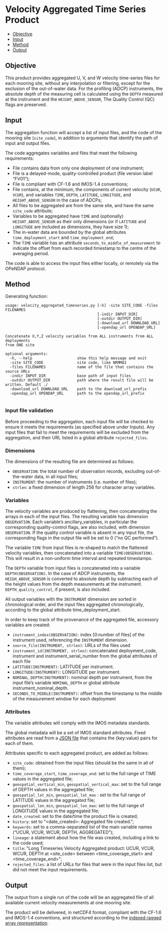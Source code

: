 # Velocity Aggregated Time Series Product

- [Objective](#objective)
- [Input](#input)
- [Method](#method)
- [Output](#output)




## Objective

This product provides aggregated U, V, and W velocity time-series files for each mooring site, without any interpolation or filtering, except for the exclusion of the out-of-water data. For the profiling (ADCP) instruments, the absolute depth of the measuring cell is calculated using the `DEPTH` measured at the instrument and the `HEIGHT_ABOVE_SENSOR`, The Quality Control (QC) flags are preserved.


## Input

The aggregation function will accept a list of input files, and the code of the mooring site (`site_code`), in addition to arguments that identify the path of input and output files.

The code aggregates variables and files that meet the following requirements:

- File contains data from only one deployment of one instrument;
- File is a delayed-mode, quality-controlled product (file version label “FV01”);
- File is compliant with CF-1.6 and IMOS-1.4 conventions;
- File contains, at the minimum, the components of current velocity (`UCUR`, `VCUR`), and variables `TIME`, `DEPTH`, `LATITUDE`, `LONGITUDE`, and `HEIGHT_ABOVE_SENSOR` in the case of ADCPs;
- All files to be aggregated are from the same site, and have the same `site_code` attribute; 
- Variables to be aggregated have `TIME` and (optionally) `HEIGHT_ABOVE_SENSOR` as their only dimensions (or if `LATITUDE` and `LONGITUDE` are included as dimensions, they have size 1);
- The in-water data are bounded by the global attributes `time_deployment_start` and `time_deployment_end`;
- The `TIME` variable has an attribute `seconds_to_middle_of_measurement` to indicate the offset from each recorded timestamp to the centre of the averaging period.


The code is able to access the input files either locally, or remotely via the OPeNDAP protocol. 

## Method

Generating function: 

```
usage: velocity_aggregated_timeseries.py [-h] -site SITE_CODE -files FILENAMES
                                         [-indir INPUT_DIR]
                                         [-outdir OUTPUT_DIR]
                                         [-download_url DOWNLOAD_URL]
                                         [-opendap_url OPENDAP_URL]

Concatenate X,Y,Z velocity variables from ALL instruments from ALL deployments
from ONE site

optional arguments:
  -h, --help                    show this help message and exit
  -site SITE_CODE               site code, like NRMMAI
  -files FILENAMES              name of the file that contains the source URLs
  -indir INPUT_DIR              base path of input files
  -outdir OUTPUT_DIR            path where the result file will be written. Default ./
  -download_url DOWNLOAD_URL    path to the download_url_prefix
  -opendap_url OPENDAP_URL      path to the opendap_url_prefix


```



### Input file validation

Before proceeding to the aggregation, each input file will be checked to ensure it meets the requirements (as specified above under Inputs). Any input files that fail to meet the requirements will be excluded from the aggregation, and their URL listed in a global attribute `rejected_files`.

### Dimensions

The dimensions of the resulting file  are determined as follows:

- `OBSERVATION`:    the total number of observation records, excluding out-of-the-water data, in all input files;
- `INSTRUMENT`:     the number of instruments (i.e. number of files);
- `strlen`:         a fixed dimension of length 256 for character array variables.

### Variables

The velocity variables are produced by flattening, then concatenating the arrays in each of the input files. The resulting variable has dimension `OBSERVATION`. Each variable’s ancillary_variables, in particular the corresponding quality-control flags, are also included, with dimension `OBSERVATION`. If the quality control variable is absent in any input file, the corresponding flags in the output file will  be set to 0 (“no QC performed”).

The variable `TIME` from input files is re-shaped to match the flattened velocity variables, then concatenated into a variable `TIME(OBSERVATION)`. This will result in a non-uniform time interval and repeated timestamps.

The `DEPTH` variable from input files is concatenated into a variable `DEPTH(OBSERVATION)`. In the case of ADCP instruments, the `HEIGH_ABOVE_SENSOR`  is converted to absolute depth by subtracting each of the height values from the depth measurements at the instrument. `DEPTH_quality_control`, if present, is also included. 

All output variables with the `INSTRUMENT` dimension are sorted in chronological order, and the input files aggregated chronologically, according to the global attribute time_deployment_start.

In order to keep track of the provenance of the aggregated file, accessory variables are created:

- `instrument_index(OBSERVATION)`: index [0:number of files] of the instrument used, referencing the `INSTRUMENT` dimension.
- `source_file(INSTRUMENT, strlen)`: URLs of the files used
- `instrument_id(INSTRUMENT, strlen)`: concatenated deployment_code, instrument and instrument_serial_number from the global attributes of each file
- `LATITUDE(INSTRUMENT)`: LATITUDE per instrument.
- `LONGITUDE(INSTRUMENT)`: LONGITUDE per instrument.
- `NOMINAL_DEPTH(INSTRUMENT)`: nominal depth per instrument, from the input file’s variable `NOMINAL_DEPTH` or global attribute instrument_nominal_depth.
- `SECONDS_TO_MIDDLE(INSTRUMENT)`:  offset from the timestamp to the middle of the measurement window for each deployment


### Attributes

The variable attributes will comply with the IMOS metadata standards.

The global metadata will be a set of IMOS standard attributes. Fixed attributes are read from a [JSON file](../velocity_aggregated_timeseries_template.json) that contains the {key:value} pairs for each of them.

Attributes specific to each aggregated product, are added as follows:

- `site_code`: obtained from the input files (should be the same in all of them);
- `time_coverage_start`, `time_coverage_end`: set to the full range of TIME values in the aggregated file;
- `geospatial_vertical_min`, `geospatial_vertical_max`: set to the full range of DEPTH values in the aggregated file;
- `geospatial_lat_min`, `geospatial_lat_max` : set to the full range of LATITUDE values in the aggregated file;
- `geospatial_lon_min`, `geospatial_lon_max`: set to the full range of LONGITUDE values in the aggregated file;
- `date_created`: set to the date/time the product file is created;
- `history`: set to “<date_created>: Aggregated file created.”;
- `keywords`: set to a comma-separated list of the main variable names (“UCUR, VCUR, WCUR, DEPTH, AGGREGATED”);
- `lineage`: a statement about how the file was created, including a link to the code used; 
- `title`: "Long Timeseries Velocity Aggregated product: UCUR, VCUR, WCUR, DEPTH at <site_code>  between <time_coverage_start> and <time_coverage_end>"; 
- `rejected_files`: a list of URLs for files that were in the input files list, but did not meet the input requirements. 


## Output

The output from a single run of the code will be an aggregated file of all available current velocity measurements at one mooring site.

The product will be delivered, in netCDF4 format, compliant with the CF-1.6 and IMOS-1.4 conventions, and structured according to the [indexed ragged array representation](http://cfconventions.org/cf-conventions/v1.6.0/cf-conventions.html#_indexed_ragged_array_representation).


